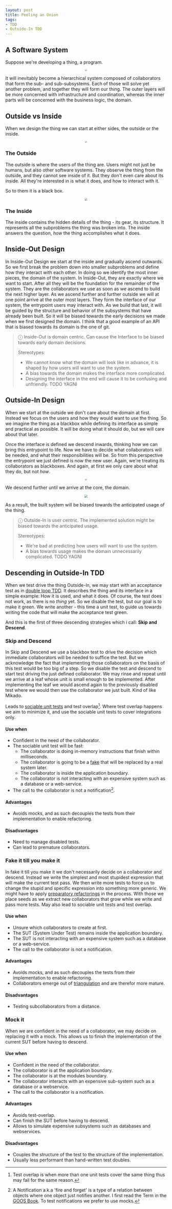 ```yaml
---
layout: post
title: Peeling an Onion
tags: 
- TDD
- Outside-In TDD
---
```


## A Software System

Suppose we're developing a thing, a program. 

<center><img src="/assets/peeling-an-onion/system.png" style="zoom: 33%;" /></center>

It will inevitably become a hierarchical system composed of collaborators that form the sub- and sub-subsystems. 
Each of those will solve yet another problem, and together they will form our thing.
The outer layers will be more concerned with infrastructure and coordination, whereas the inner parts will be concerned with the business logic, the domain.

## Outside vs Inside

When we design the thing we can start at either sides, the outside or the inside.

<center><img src="/assets/peeling-an-onion/outside-inside.png" style="zoom:33%;" /></center>

### The Outside

The outside is where the users of the thing are. 
Users might not just be humans, but also other software systems.
They observe the thing from the outside, and they cannot see inside of it. 
But they don't even care about its inside. 
All they're interested in is what it does, and how to interact with it.

So to them it is a black box. 

<center><img src="/assets/peeling-an-onion/blackbox.png" style="zoom:50%;" /></center>

### The Inside

The inside contains the hidden details of the thing - its gear, its structure.
It represents all the subproblems the thing was broken into. 
The inside answers the question, *how* the thing accomplishes what it does.

## Inside-Out Design

In Inside-Out Design we start at the inside and gradually ascend outwards.
So we first break the problem down into smaller subproblems and define how they interact with each other. 
In doing so we identify the most inner pieces, the domain of the system.
In Inside-Out, they are exactly where we want to start.
After all they will be the foundation for the remainder of the system.
They are the collaborators we use as soon as we ascend to build the next higher layer. 
As we ascend further and further outside we will at one point arrive at the outer most layers. 
They form the interface of our system, the entrypoint users may interact with.
As we build that last, it will be guided by the structure and behavior of the subsystems that have already been built.
So it will be biased towards the early decisions we made when we first designed the domain. 
I think that a good example of an API that is biased towards its domain is the one of git.

> ⓘ Inside-Out is domain centric. Can cause the Interface to be biased towards early domain decisions.
>
> Stereotypes: 
>
> - We cannot know what the domain will look like in advance, it is shaped by how users will want to use the system.
> - A bias towards the domain makes the interface more complicated.
> - Designing the interface in the end will cause it to be confusing and unfriendly.
> TODO YAGNI

## Outside-In Design

When we start at the outside we don't care about the domain at first. 
Instead we focus on the users and how they would want to use the thing.
So we imagine the thing as a blackbox while defining its interface as simple and practical as possible.
It will be doing what it should do, but we will care about that later.

Once the interface is defined we descend inwards, thinking how we can bring this entrypoint to life.
Now we have to decide what collaborators will be needed, and what their responsibilities will be.
So from this perspective the entrypoint we just defined is now the new user.
Again, we're treating its collaborators as blackboxes. 
And again, at first we only care about what they do, but not *how*. 

<center><img src="/assets/peeling-an-onion/descending.png" style="zoom:33%;" /></center>

We descend further until we arrive at the core, the domain.

<center><img src="/assets/peeling-an-onion/descending_2.png" style="zoom:60%;" /></center>


As a result, the built system will be biased towards the anticipated usage of the thing.

> ⓘ Outside-In is user centric. The implemented solution might be biased towards the anticipated usage.
>
> Stereotypes: 
>
> - We're bad at predicting how users will want to use the system. 
> - A bias towards usage makes the domain unnecessarily complicated.
> TODO YAGNI

## Descending in Outside-In TDD

When we test drive the thing Outside-In, we may start with an acceptance test as in [double loop TDD](http://coding-is-like-cooking.info/2013/04/outside-in-development-with-double-loop-tdd/). 
It describes the thing and its interface in a simple example: How it is used, and what it does. 
Of course, the test does not work, as there is no *thing* yet. 
So we disable the test, but our goal is to make it green.
We write another - this time a unit test, to guide us towards writing the code that will make the acceptance test green. 

And this is the first of three descending strategies which i call: **Skip and Descend**.

### Skip and Descend

In Skip and Descend we use a blackbox test to drive the decision which immediate collaborators will be needed to suffice the test.
But we acknowledge the fact that implementing those collaborators on the basis of this test would be too big of a step. 
So we disable the test and descend to start test driving the just defined collaborator.
We may rinse and repeat until we arrive at a leaf whose unit is small enough to be implemented.
After implementing the leaf we would ascend again to the previously disabled test where we would then use the collaborator we just built.
Kind of like Mikado. 

Leads to [sociable unit tests](https://martinfowler.com/bliki/UnitTest.html) and test overlap[^TestOverlap].
Where test overlap happens we aim to minimize it, and use the sociable unit tests to cover integrations only.

[^TestOverlap]: Test overlap is when more than one unit tests cover the same thing thus may fail for the same reason.

####  Use when

- Confident in the need of the collaborator.
- The sociable unit test will be fast:
  - The collaborator is doing in-memory instructions that finish within milliseconds.
  - The collaborator is going to be a [fake](http://xunitpatterns.com/Fake%20Object.html) that will be replaced by a real system later.
  - The collaborator is inside the application boundary.
  - The collaborator is not interacting with an expensive system such as a database or a web-service.
- The call to the collaborator is not a notification[^Notification]. 

[^Notification]: A Notification a.k.a 'fire and forget' is a type of a relation between objects where one object just notifies another. I first read the Term in the [GOOS Book](http://www.growing-object-oriented-software.com/). To test notifications we prefer to use mocks.

#### Advantages

- Avoids mocks, and as such decouples the tests from their implementation to enable refactoring.

#### Disadvantages

- Need to manage disabled tests.
- Can lead to premature collaborators.

### Fake it till you make it

In fake it till you make it we don't necessarily decide on a collaborator and descend.
Instead we write the simplest and most stupidest expression that will make the current test pass.
We then write more tests to force us to change the stupid and specific expression into something more generic.
We might have to apply [preparatory refactorings](https://martinfowler.com/articles/preparatory-refactoring-example.html) in the process.
With those we place seeds as we extract new collaborators that grow while we write and pass more tests.
May also lead to sociable unit tests and test overlap.

#### Use when

- Unsure which collaborators to create at first.
- The SUT (System Under Test) remains inside the application boundary.
- The SUT is not interacting with an expensive system such as a database or a web-service.
- The call to the collaborator is not a notification.

#### Advantages

- Avoids mocks, and as such decouples the tests from their implementation to enable refactoring.
- Collaborators emerge out of [triangulation](https://www.devteams.at/red_green/2019/04/08/red_green_part_6_triangulation.html) and are therefor more mature.

#### Disadvantages

- Testing subcollaborators from a distance.

### Mock it

When we are confident in the need of a collaborator, we may decide on replacing it with a mock.
This allows us to finish the implementation of the current SUT before having to descend.

#### Use when

- Confident in the need of the collaborator.
- The collaborator is at the application boundary.
- The collaborator is at the modules boundary.
- The collaborator interacts with an expensive sub-system such as a database or a webservice.
- The call to the collaborator is a notification.

#### Advantages

- Avoids test-overlap.
- Can finish the SUT before having to descend.
- Allows to simulate expensive subsystems such as databases and webservices.

#### Disadvantages

- Couples the structure of the test to the structure of the implementation.
- Usually less performant than hand-written test doubles.
